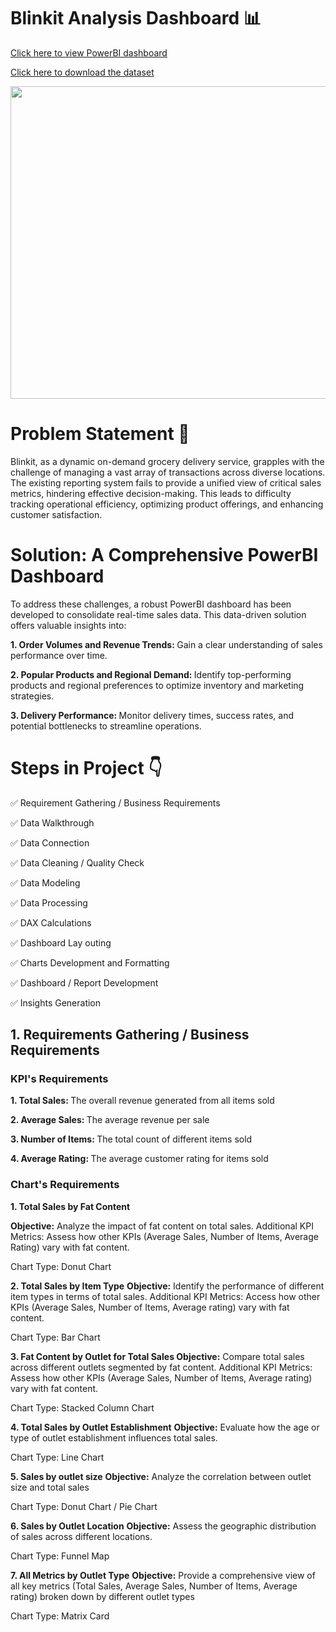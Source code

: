 # Blinkit Analysis Dashboard 📊

[Click here to view PowerBI dashboard](https://github.com/itzzkshitija/Blinkit-Analysis-Dashboard/blob/main/Blinkit_Dashboard.pbix)

[Click here to download the dataset](https://github.com/itzzkshitija/Blinkit-Analysis-Dashboard/blob/main/dataset.xlsx)

<img src="https://github.com/user-attachments/assets/720e9d06-cece-4eb0-9ff7-a6ae1746195e" width="900" height="500">

# Problem Statement 📌
Blinkit, as a dynamic on-demand grocery delivery service, grapples with the challenge of managing a vast array of transactions across diverse locations. The existing reporting system fails to provide a unified view of critical sales metrics, hindering effective decision-making. This leads to difficulty tracking operational efficiency, optimizing product offerings, and enhancing customer satisfaction.

# Solution: A Comprehensive PowerBI Dashboard
To address these challenges, a robust PowerBI dashboard has been developed to consolidate real-time sales data. 
This data-driven solution offers valuable insights into:

<b>1. Order Volumes and Revenue Trends: </b> Gain a clear understanding of sales performance over time.

<b>2. Popular Products and Regional Demand: </b> Identify top-performing products and regional preferences to optimize inventory and marketing strategies.

<b>3. Delivery Performance: </b> Monitor delivery times, success rates, and potential bottlenecks to streamline operations.

# Steps in Project 👇
✅ Requirement Gathering / Business Requirements

✅ Data Walkthrough

✅ Data Connection

✅ Data Cleaning / Quality Check

✅ Data Modeling 

✅ Data Processing

✅ DAX Calculations

✅ Dashboard Lay outing

✅ Charts Development and Formatting

✅ Dashboard / Report Development

✅ Insights Generation

## 1. Requirements Gathering / Business Requirements 

### KPI's Requirements
<b>1. Total Sales: </b> The overall revenue generated from all items sold

<b>2. Average Sales: </b> The average revenue per sale

<b>3. Number of Items: </b> The total count of different items sold

<b>4. Average Rating: </b> The average customer rating for items sold

### Chart's Requirements
<b>1. Total Sales by Fat Content</b>

<b>Objective:</b> Analyze the impact of fat content on total sales.
Additional KPI Metrics: Assess how other KPIs (Average Sales, Number of Items, Average Rating) vary with fat content.

Chart Type: Donut Chart

<b>2. Total Sales by Item Type</b> 
<b>Objective:</b> Identify the performance of different item types in terms of total sales.
Additional KPI Metrics: Access how other KPIs (Average Sales, Number of Items, Average rating) vary with fat content. 

Chart Type: Bar Chart

<b>3. Fat Content by Outlet for Total Sales </b> 
<b>Objective:</b> Compare total sales across different outlets segmented by fat content. 
Additional KPI Metrics: Assess how other KPIs (Average Sales, Number of Items, Average rating) vary with fat content. 

Chart Type: Stacked Column Chart

<b>4. Total Sales by Outlet Establishment</b> 
<b>Objective:</b> Evaluate how the age or type of outlet establishment influences total sales.

Chart Type: Line Chart

<b>5. Sales by outlet size</b> 
<b>Objective:</b> Analyze the correlation between outlet size and total sales

Chart Type: Donut Chart / Pie Chart

<b>6. Sales by Outlet Location</b> 
<b>Objective:</b> Assess the geographic distribution of sales across different locations. 

Chart Type: Funnel Map

<b>7. All Metrics by Outlet Type</b> 
<b>Objective:</b> Provide a comprehensive view of all key metrics (Total Sales, Average Sales, Number of Items, Average rating) broken down by different outlet types

Chart Type: Matrix Card

